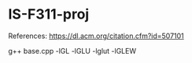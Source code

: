 # IS-F311-proj
References:
https://dl.acm.org/citation.cfm?id=507101

g++ base.cpp -lGL -lGLU -lglut -lGLEW
